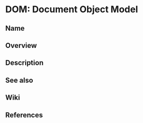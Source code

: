 # DOM: Document Object Model

## Name

## Overview

## Description

## See also

## Wiki

## References
